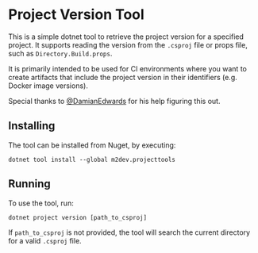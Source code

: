 # Project Version Tool

This is a simple dotnet tool to retrieve the project version for a specified project. It supports reading the version from the `.csproj` file or props file, such as `Directory.Build.props`.

It is primarily intended to be used for CI environments where you want to create artifacts that include the project version in their identifiers (e.g. Docker image versions).

Special thanks to [@DamianEdwards](https://twitter.com/DamianEdwards) for his help figuring this out.

## Installing

The tool can be installed from Nuget, by executing:

```
dotnet tool install --global m2dev.projecttools
```

## Running

To use the tool, run:

```
dotnet project version [path_to_csproj]
```

If `path_to_csproj` is not provided, the tool will search the current directory for a valid `.csproj` file.